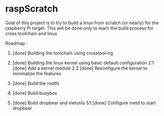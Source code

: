 raspScratch
===========

Goal of this project is to try to build a linux from scratch (or nearly) for the raspberry Pi target. This will be done only to learn the build process for cross toolchain and linux

Roadmap :

1.  [done] 	Building the toolchain using crosstool-ng

2.  [done]	Building the linux kernel using basic default configuration
2.1 [done] 	Add a kernel module
2.2 [done]	Reconfigure the kernel to minimalize the features
3.  [done]	Build the rootfs 
4.  [done]	Build busybox
5.  [done]	Build dropbear and inetutils
5.1 [done]	Configure inetd to start dropbear

